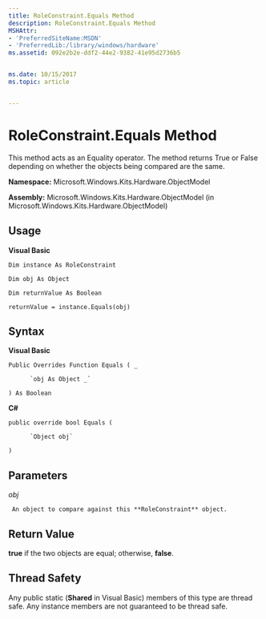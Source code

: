 ```yaml
---
title: RoleConstraint.Equals Method
description: RoleConstraint.Equals Method
MSHAttr:
- 'PreferredSiteName:MSDN'
- 'PreferredLib:/library/windows/hardware'
ms.assetid: 092e2b2e-ddf2-44e2-9382-41e95d2736b5


ms.date: 10/15/2017
ms.topic: article


---
```


# RoleConstraint.Equals Method


This method acts as an Equality operator. The method returns True or False depending on whether the objects being compared are the same.

**Namespace:** Microsoft.Windows.Kits.Hardware.ObjectModel

**Assembly:** Microsoft.Windows.Kits.Hardware.ObjectModel (in Microsoft.Windows.Kits.Hardware.ObjectModel)

## <span id="Usage"></span><span id="usage"></span><span id="USAGE"></span>Usage


**Visual Basic**

`Dim instance As RoleConstraint`

`Dim obj As Object`

`Dim returnValue As Boolean`

`returnValue = instance.Equals(obj)`

## <span id="Syntax"></span><span id="syntax"></span><span id="SYNTAX"></span>Syntax


**Visual Basic**

`Public Overrides Function Equals ( _`

          `obj As Object _`

`) As Boolean`

**C#**

`public override bool Equals (`

          `Object obj`

`)`

## <span id="Parameters"></span><span id="parameters"></span><span id="PARAMETERS"></span>Parameters


*obj*

     An object to compare against this **RoleConstraint** object.

## <span id="Return_Value"></span><span id="return_value"></span><span id="RETURN_VALUE"></span>Return Value


**true** if the two objects are equal; otherwise, **false**.

## <span id="Thread_Safety"></span><span id="thread_safety"></span><span id="THREAD_SAFETY"></span>Thread Safety


Any public static (**Shared** in Visual Basic) members of this type are thread safe. Any instance members are not guaranteed to be thread safe.

 

 






